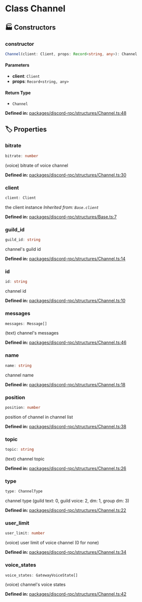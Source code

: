 # Class Channel

## 🏭 Constructors

### constructor

```ts
Channel(client: Client, props: Record<string, any>): Channel
```
#### Parameters

- **client**: `Client`
- **props**: `Record<string, any>`
#### Return Type

- `Channel`

<p style="font-size: 14px; color: var(--vp-c-text-2)">
<strong>Defined in:</strong> <a href="https://github.com/voxelum/minecraft-launcher-core-node/blob/master/packages/discord-rpc/structures/Channel.ts#L48" target="_blank" rel="noreferrer">packages/discord-rpc/structures/Channel.ts:48</a>
</p>


## 🏷️ Properties

### bitrate <Badge type="info" text="optional" />

```ts
bitrate: number
```
(voice) bitrate of voice channel
<p style="font-size: 14px; color: var(--vp-c-text-2)">
<strong>Defined in:</strong> <a href="https://github.com/voxelum/minecraft-launcher-core-node/blob/master/packages/discord-rpc/structures/Channel.ts#L30" target="_blank" rel="noreferrer">packages/discord-rpc/structures/Channel.ts:30</a>
</p>


### client

```ts
client: Client
```
the client instance
*Inherited from: `Base.client`*

<p style="font-size: 14px; color: var(--vp-c-text-2)">
<strong>Defined in:</strong> <a href="https://github.com/voxelum/minecraft-launcher-core-node/blob/master/packages/discord-rpc/structures/Base.ts#L7" target="_blank" rel="noreferrer">packages/discord-rpc/structures/Base.ts:7</a>
</p>


### guild_id <Badge type="info" text="optional" />

```ts
guild_id: string
```
channel's guild id
<p style="font-size: 14px; color: var(--vp-c-text-2)">
<strong>Defined in:</strong> <a href="https://github.com/voxelum/minecraft-launcher-core-node/blob/master/packages/discord-rpc/structures/Channel.ts#L14" target="_blank" rel="noreferrer">packages/discord-rpc/structures/Channel.ts:14</a>
</p>


### id

```ts
id: string
```
channel id
<p style="font-size: 14px; color: var(--vp-c-text-2)">
<strong>Defined in:</strong> <a href="https://github.com/voxelum/minecraft-launcher-core-node/blob/master/packages/discord-rpc/structures/Channel.ts#L10" target="_blank" rel="noreferrer">packages/discord-rpc/structures/Channel.ts:10</a>
</p>


### messages <Badge type="info" text="optional" />

```ts
messages: Message[]
```
(text) channel's messages
<p style="font-size: 14px; color: var(--vp-c-text-2)">
<strong>Defined in:</strong> <a href="https://github.com/voxelum/minecraft-launcher-core-node/blob/master/packages/discord-rpc/structures/Channel.ts#L46" target="_blank" rel="noreferrer">packages/discord-rpc/structures/Channel.ts:46</a>
</p>


### name

```ts
name: string
```
channel name
<p style="font-size: 14px; color: var(--vp-c-text-2)">
<strong>Defined in:</strong> <a href="https://github.com/voxelum/minecraft-launcher-core-node/blob/master/packages/discord-rpc/structures/Channel.ts#L18" target="_blank" rel="noreferrer">packages/discord-rpc/structures/Channel.ts:18</a>
</p>


### position <Badge type="info" text="optional" />

```ts
position: number
```
position of channel in channel list
<p style="font-size: 14px; color: var(--vp-c-text-2)">
<strong>Defined in:</strong> <a href="https://github.com/voxelum/minecraft-launcher-core-node/blob/master/packages/discord-rpc/structures/Channel.ts#L38" target="_blank" rel="noreferrer">packages/discord-rpc/structures/Channel.ts:38</a>
</p>


### topic <Badge type="info" text="optional" />

```ts
topic: string
```
(text) channel topic
<p style="font-size: 14px; color: var(--vp-c-text-2)">
<strong>Defined in:</strong> <a href="https://github.com/voxelum/minecraft-launcher-core-node/blob/master/packages/discord-rpc/structures/Channel.ts#L26" target="_blank" rel="noreferrer">packages/discord-rpc/structures/Channel.ts:26</a>
</p>


### type

```ts
type: ChannelType
```
channel type (guild text: 0, guild voice: 2, dm: 1, group dm: 3)
<p style="font-size: 14px; color: var(--vp-c-text-2)">
<strong>Defined in:</strong> <a href="https://github.com/voxelum/minecraft-launcher-core-node/blob/master/packages/discord-rpc/structures/Channel.ts#L22" target="_blank" rel="noreferrer">packages/discord-rpc/structures/Channel.ts:22</a>
</p>


### user_limit <Badge type="info" text="optional" />

```ts
user_limit: number
```
(voice) user limit of voice channel (0 for none)
<p style="font-size: 14px; color: var(--vp-c-text-2)">
<strong>Defined in:</strong> <a href="https://github.com/voxelum/minecraft-launcher-core-node/blob/master/packages/discord-rpc/structures/Channel.ts#L34" target="_blank" rel="noreferrer">packages/discord-rpc/structures/Channel.ts:34</a>
</p>


### voice_states <Badge type="info" text="optional" />

```ts
voice_states: GatewayVoiceState[]
```
(voice) channel's voice states
<p style="font-size: 14px; color: var(--vp-c-text-2)">
<strong>Defined in:</strong> <a href="https://github.com/voxelum/minecraft-launcher-core-node/blob/master/packages/discord-rpc/structures/Channel.ts#L42" target="_blank" rel="noreferrer">packages/discord-rpc/structures/Channel.ts:42</a>
</p>


